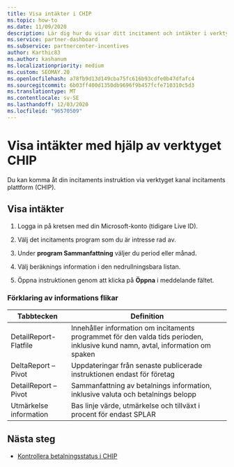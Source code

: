 ```yaml
---
title: Visa intäkter i CHIP
ms.topic: how-to
ms.date: 11/09/2020
description: Lär dig hur du visar ditt incitament och intäkter i verktyget kanal incitaments plattform (CHIP).
ms.service: partner-dashboard
ms.subservice: partnercenter-incentives
author: Karthic83
ms.author: kashanum
ms.localizationpriority: medium
ms.custom: SEOMAY.20
ms.openlocfilehash: a78fb9d13d149cba75fc616b93cdfe0b47dfafc4
ms.sourcegitcommit: 6b03ff400d1350db9696f9b457fcfe710310c5d3
ms.translationtype: MT
ms.contentlocale: sv-SE
ms.lasthandoff: 12/03/2020
ms.locfileid: "96570509"
---
```

# <a name="view-earnings-using-the-chip-tool"></a>Visa intäkter med hjälp av verktyget CHIP

Du kan komma åt din incitaments instruktion via verktyget kanal incitaments plattform (CHIP).

## <a name="view-earnings"></a>Visa intäkter

1. Logga in på kretsen med din Microsoft-konto (tidigare Live ID).

2. Välj det incitaments program som du är intresse rad av.

3. Under **program Sammanfattning** väljer du period eller månad. 
1. Välj beräknings information i den nedrullningsbara listan.
1.  Öppna instruktionen genom att klicka på **Öppna** i meddelande fältet.

### <a name="explanation-of-details-tabs"></a>Förklaring av informations flikar

|**Tabbtecken**|**Definition**|
|-------------|--------------------------|
|DetailReport-Flatfile|Innehåller information om incitaments programmet för den valda tids perioden, inklusive kund namn, avtal, information om spaken|
|DeltaReport – Pivot|Uppdateringar från senaste publicerade instruktionen endast för företag|
|DetailReport – Pivot|Sammanfattning av betalnings information, inklusive valuta och betalnings belopp|
|Utmärkelse information|Bas linje värde, utmärkelse och tillväxt i procent för endast SPLAR|

## <a name="next-steps"></a>Nästa steg

- [Kontrollera betalningsstatus i CHIP](chip-payment-status.md)